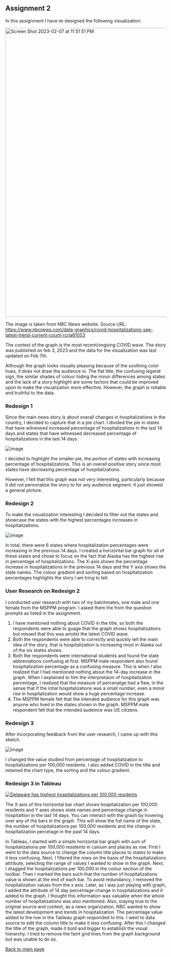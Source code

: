## Assignment 2

In this assignment I have re-designed the following visualization:

<img width="905" alt="Screen Shot 2023-02-07 at 11 51 51 PM" src="https://user-images.githubusercontent.com/123350491/217436842-1cce29ed-561c-49f8-9b3d-70c2cb07a679.png">

The image is taken from NBC News website. 
Source URL: https://www.nbcnews.com/data-graphics/covid-hospitalizations-see-latest-trend-current-count-rcna61053

The context of the graph is the most recent/ongoing COVID wave. The story was published on feb 3, 2023 and the data for the visualization was last updated on Feb 7th. 

Although the graph looks visually pleasing because of the soothing color hues, it does not draw the audience in. The flat title, the confusing legend sign, the similar shades of colour hiding the minor differences among states and the lack of a story highlight are some factors that could be improved upon to make the visualization more effective. However, the graph is reliable and truthful to the data. 

### Redesign 1

Since the main news story is about overall changes in hospitalizations in the country, I decided to capture that in a pie chart. I divided the pie in states that have witnessed increased percentage of hospitalizations in the last 14 days and states that have witnessed decreased percentage of hospitalizations in the last 14 days. 

![image](https://user-images.githubusercontent.com/123350491/217443702-962c9101-588e-4ce4-8c38-e0c5c19dbdf5.png)

I decided to highlight the smaller pie, the portion of states with increasing percentage of hospitalizations. This is an overall positive story since most states have decreasing percentage of hospitalizations. 

However, I felt that this graph was not very interesting, particularly because it did not personalize the story to for any audience segment. It just showed a general picture. 

### Redesign 2

To make the visualization interesting I decided to filter out the states and showcase the states with the highest percentages increases in hospitalizations. 

![image](https://user-images.githubusercontent.com/123350491/217444736-35b762e3-cde4-4ad2-a238-a5cb50223fd6.png)

In total, there were 6 states where hospitalization percentages were increasing in the previous 14 days. I created a horizontal bar graph for all of these states and chose to focus on the fact that Alaska has the highest rise in percentage of hospitalizations. The X-axis shows the percentage increase in hospitalizations in the previous 14 days and the Y axis shows the state names. The colour gradient and sorting based on hospitalization percentages highlights the story I am tring to tell. 

### User Research on Redesign 2

I conducted user research with two of my batchmates, one male and one female from the MSPPM program. I asked them the from the question prompts as listed in the assignment. 

1. I have mentioned nothing about COVID in the title, so both the respondents were able to guage that the graph shows hospitalizations but missed that this was amidst the latest COVID wave.
2. Both the respondents were able to correctly and quickly tell the main idea of the story, that is hospitalization is increasing most in Alaska out of the six states shows. 
3. Both the respondents were international students and found the state abbreviations confusing at first. MSPPM male respondent also found hospitalization percentage as a confusing measure. This is when I also realized that I had mentioned nothing about the 14-day increase in the graph. When I explained to him the interpretaion of hospitalization percentage, I realized that the measure of percenatge had a flaw, in the sense that if the intial hospitalizations was a small number, even a minor rise in hospitalization would show a huge percentage increase. 
4. The MSPPM female felt that the intended audience for this graph was anyone who lived in the states shown in the graph. MSPPM male respondent felt that the intended audeince was US citizens. 

### Redesign 3

After incorporating feedback from the user research, I came up with this sketch.

![image](https://user-images.githubusercontent.com/123350491/217450810-844fea9d-b994-42fb-a212-f4c65928cdfe.png)

I changed the value studied from percentage of hospitalization to hospitalizations per 100,000 residents. I also added COVID in the title and retained the chart type, the sorting and the colour gradient. 

### Redesign 3 in Tableau


<div class='tableauPlaceholder' id='viz1675831471265' style='position: relative'><noscript><a href='#'><img alt='Delaware has highest hospitalizations per 100,000 residents ' src='https:&#47;&#47;public.tableau.com&#47;static&#47;images&#47;TS&#47;TSWD-COVIDhospitalization&#47;Sheet2&#47;1_rss.png' style='border: none' /></a></noscript><object class='tableauViz'  style='display:none;'><param name='host_url' value='https%3A%2F%2Fpublic.tableau.com%2F' /> <param name='embed_code_version' value='3' /> <param name='site_root' value='' /><param name='name' value='TSWD-COVIDhospitalization&#47;Sheet2' /><param name='tabs' value='no' /><param name='toolbar' value='yes' /><param name='static_image' value='https:&#47;&#47;public.tableau.com&#47;static&#47;images&#47;TS&#47;TSWD-COVIDhospitalization&#47;Sheet2&#47;1.png' /> <param name='animate_transition' value='yes' /><param name='display_static_image' value='yes' /><param name='display_spinner' value='yes' /><param name='display_overlay' value='yes' /><param name='display_count' value='yes' /><param name='language' value='en-US' /><param name='filter' value='publish=yes' /></object></div>                
<script type='text/javascript'>                    
var divElement = document.getElementById('viz1675831471265');                    
var vizElement = divElement.getElementsByTagName('object')[0];                    
vizElement.style.width='100%';vizElement.style.height=(divElement.offsetWidth*0.75)+'px';                    
var scriptElement = document.createElement('script');                    
scriptElement.src = 'https://public.tableau.com/javascripts/api/viz_v1.js';                    
vizElement.parentNode.insertBefore(scriptElement, vizElement);                
</script>

The X axis of this horizontal bar chart shows hospitalization per 100,000 residents and Y axes shows state names and percentage change in hospitaltion in the last 14 days. You can interact with the graoh by hovering over any of the bars in the graph. This will show the full name of the state, the number of hospitalizations per 100,000 residents and the change in hospitalization percetage in the past 14 days. 

In Tableau, I started with a simple horizontal bar graph with sum of hospitalizations per 100,000 residents in caloum and places as row. First I went to the data source to change the column title places to states to make it less confusing. Next, I filtered the rows on the basis of the hospitalizations attribute, selecting the range of values I wanted to show in the graph. Next, I dragged the hospitalizations per 100,000 in the colour section of the toolbar. Then I marked the bars such that the number of hospitalizations value is shown at the end of each bar. To avoid redundancy, I removed the hospitalization values from the x axis. Later, as I was just playing with graph, I added the attribute of 14 day percentage change in hospitalizations and it added to the graph. I thought this information was valuable when the whole number of hospitalizations was also mentioned. Also, staying true to the original source and context, as a news organization, NBC wanted to show the latest development and trends in hospitalization. The percentage value added to the row in the Tableau graph responded to this. I went to data source to edit the column title to make it less confusing. After this I changed the title of the graph, made it bold and bigger to establish the visual hierarchy. I tried to remove the faint grid lines from the graph background but was unable to do so. 

[Back to main page](README.md)
